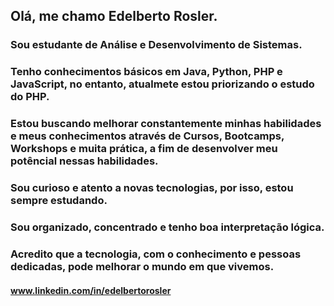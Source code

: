 ## Olá, me chamo Edelberto Rosler.
### Sou estudante de Análise e Desenvolvimento de Sistemas.
### Tenho conhecimentos básicos em Java, Python, PHP e JavaScript, no entanto, atualmete estou priorizando o estudo do PHP.
### Estou buscando melhorar constantemente minhas habilidades e meus conhecimentos através de Cursos, Bootcamps, Workshops e muita prática, a fim de desenvolver meu potêncial nessas habilidades.
### Sou curioso e atento a novas tecnologias, por isso, estou sempre estudando.
### Sou organizado, concentrado e tenho boa interpretação lógica.
### Acredito que a tecnologia, com o conhecimento e pessoas dedicadas, pode melhorar o mundo em que vivemos.
#### www.linkedin.com/in/edelbertorosler
